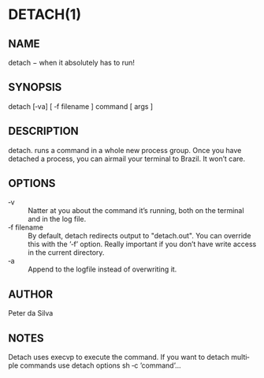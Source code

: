 # DETACH(1)



## NAME
detach − when it absolutely has to run!

## SYNOPSIS
detach [‐va] [ ‐f filename ] command [ args ]

## DESCRIPTION
detach.   runs  a  command  in a whole new process group. Once you have
detached a process, you can airmail your terminal to Brazil.  It  won’t
care.

## OPTIONS
<dl>
<dt>
‐v<dd>    Natter at you about the command it’s running, both on the terminal and in the log file.

<dt>‐f filename<dd> By default, detach redirects output  to  "detach.out".  You  can override  this  with  the  ’‐f’  option. Really important if you don’t have write access in the current directory.

<dt>‐a <dd>    Append to the logfile instead of overwriting it.
</dl>

## AUTHOR
Peter da Silva

## NOTES
Detach uses execvp to execute the command. If you want to detach multi‐
ple commands use detach options sh ‐c ’command’...
